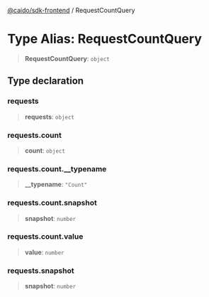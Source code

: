 [@caido/sdk-frontend](../index.md) / RequestCountQuery

# Type Alias: RequestCountQuery

> **RequestCountQuery**: `object`

## Type declaration

### requests

> **requests**: `object`

### requests.count

> **count**: `object`

### requests.count.\_\_typename

> **\_\_typename**: `"Count"`

### requests.count.snapshot

> **snapshot**: `number`

### requests.count.value

> **value**: `number`

### requests.snapshot

> **snapshot**: `number`
